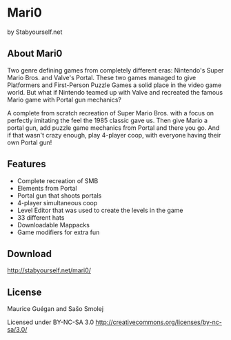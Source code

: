 # Mari0

by Stabyourself.net

## About Mari0

Two genre defining games from completely different eras: Nintendo's Super Mario
Bros. and Valve's Portal. These two games managed to give Platformers and
First-Person Puzzle Games a solid place in the video game world. But what if
Nintendo teamed up with Valve and recreated the famous Mario game with Portal
gun mechanics?

A complete from scratch recreation of Super Mario Bros. with a focus on 
perfectly imitating the feel the 1985 classic gave us. Then give Mario a portal
gun, add puzzle game mechanics from Portal and there you go. And if that
wasn't crazy enough, play 4-player coop, with everyone having their own Portal
gun!

## Features

 - Complete recreation of SMB
 - Elements from Portal
 - Portal gun that shoots portals
 - 4-player simultaneous coop
 - Level Editor that was used to create the levels in the game
 - 33 different hats
 - Downloadable Mappacks
 - Game modifiers for extra fun

## Download

http://stabyourself.net/mari0/

## License

Maurice Guégan and Sašo Smolej

Licensed under BY-NC-SA 3.0
http://creativecommons.org/licenses/by-nc-sa/3.0/